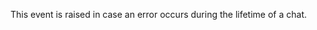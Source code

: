 <!--note from editor: Suggested edit: "Invoked if a method call results in an error" ?    -->
This event is raised in case an error occurs during the lifetime of a chat.